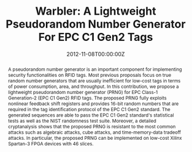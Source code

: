 ---
title: "Warbler: A Lightweight Pseudorandom Number Generator For EPC C1 Gen2 Tags"
authors:
- Kalikinkar Mandal
- admin
- Guang Gong

date: "2012-11-08T00:00:00Z"
doi: "10.3233/978-1-61499-143-4-73"

# Publication type.
# Legend: 0 = Uncategorized; 1 = Conference paper; 2 = Journal article;
# 3 = Preprint / Working Paper; 4 = Report; 5 = Book; 6 = Book section;
# 7 = Thesis; 8 = Patent
publication_types: ["1"]

# Publication name and optional abbreviated publication name.
publication: "*The 2012 Workshop on RFID and IoT Security (RFIDsec'12 Asia)*"
publication_short: ""

abstract: A pseudorandom number generator is an important component for implementing security functionalities on RFID tags. Most previous proposals focus on true random number generators that are usually inefficient for low-cost tags in terms of power consumption, area, and throughput. In this contribution, we propose a lightweight pseudorandom number generator (PRNG) for EPC Class-1 Generation-2 (EPC C1 Gen2) RFID tags. The proposed PRNG fully exploits nonlinear feedback shift registers and provides 16-bit random numbers that are required in the tag identification protocol of the EPC C1 Gen2 standard. The generated sequences are able to pass the EPC C1 Gen2 standard's statistical tests as well as the NIST randomness test suite. Moreover, a detailed cryptanalysis shows that the proposed PRNG is resistant to the most common attacks such as algebraic attacks, cube attacks, and time-memory-data tradeoff attacks. In particular, the proposed PRNG can be implemented on low-cost Xilinx Spartan-3 FPGA devices with 46 slices.
---